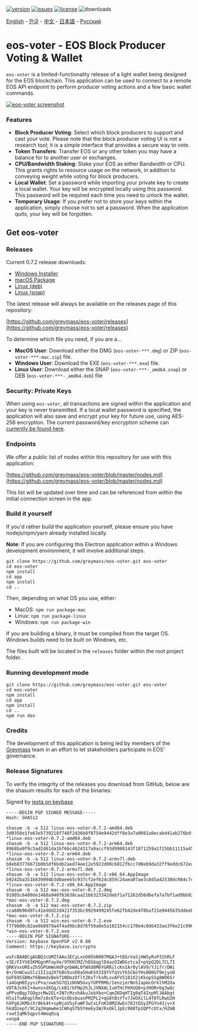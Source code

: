 [![version](https://img.shields.io/github/release/greymass/eos-voter/all.svg)](https://github.com/greymass/eos-voter/releases)
[![issues](https://img.shields.io/github/issues/greymass/eos-voter.svg)](https://github.com/greymass/eos-voter/issues)
[![license](https://img.shields.io/badge/license-MIT-blue.svg)](https://raw.githubusercontent.com/greymass/eos-voter/master/LICENSE)
![downloads](https://img.shields.io/github/downloads/greymass/eos-voter/total.svg)

[English](https://github.com/greymass/eos-voter/blob/master/README.md) - [한글](https://github.com/greymass/eos-voter/blob/master/README.kr.md) - [中文](https://github.com/greymass/eos-voter/blob/master/README.zh.md) - [日本語](https://github.com/greymass/eos-voter/blob/master/README.ja.md) - [Русский](https://github.com/greymass/eos-voter/blob/master/README.ru.md)

# eos-voter - EOS Block Producer Voting & Wallet

`eos-voter` is a limited-functionality release of a light wallet being designed for the EOS blockchain. This application can be used to connect to a remote EOS API endpoint to perform producer voting actions and a few basic wallet commands.

[![eos-voter screenshot](https://raw.githubusercontent.com/greymass/eos-voter/master/eos-voter.png)](https://raw.githubusercontent.com/greymass/eos-voter/master/eos-voter.png)

### Features

- **Block Producer Voting**: Select which block producers to support and cast your vote. Please note that the block producer voting UI is not a research tool; it is a simple interface that provides a secure way to vote.
- **Token Transfers**: Transfer EOS or any other token you may have a balance for to another user or exchanges.
- **CPU/Bandwidth Staking**: Stake your EOS as either Bandwidth or CPU. This grants rights to resource usage on the network, in addition to conveying weight while voting for block producers.
- **Local Wallet**: Set a password while importing your private key to create a local wallet. Your key will be encrypted locally using this password. This password will be required each time you need to unlock the wallet.
- **Temporary Usage**: If you prefer not to store your keys within the application, simply choose not to set a password. When the application quits, your key will be forgotten.

## Get eos-voter

### Releases

Current 0.7.2 release downloads:

- [Windows Installer](https://github.com/greymass/eos-voter/releases/download/v0.7.2/win-eos-voter-0.7.2.exe)
- [macOS Package](https://github.com/greymass/eos-voter/releases/download/v0.7.2/mac-eos-voter-0.7.2.dmg)
- [Linux (deb)](https://github.com/greymass/eos-voter/releases/download/v0.7.2/linux-eos-voter-0.7.2-amd64.deb)
- [Linux (snap)](https://github.com/greymass/eos-voter/releases/download/v0.7.2/linux-eos-voter-0.7.2-amd64.snap)

The latest release will always be available on the releases page of this repository:

[https://github.com/greymass/eos-voter/releases](https://github.com/greymass/eos-voter/releases)

To determine which file you need, if you are a...

- **MacOS User**: Download either the DMG (`eos-voter-***.dmg`) or ZIP (`eos-voter-***-mac.zip`) file.
- **Windows User**: Download the EXE (`eos-voter-***.exe`) file.
- **Linux User**: Download either the SNAP (`eos-voter-***-_amd64.snap`) or DEB (`eos-voter-***-_amd64.deb`) file

### Security: Private Keys

When using `eos-voter`, all transactions are signed within the application and your key is never transmitted. If a local wallet password is specified, the application will also save and encrypt your key for future use, using AES-256 encryption. The current password/key encryption scheme can [currently be found here](https://github.com/aaroncox/eos-voter/blob/master/app/shared/actions/wallet.js#L71-L86).

### Endpoints

We offer a public list of nodes within this repository for use with this application:

[https://github.com/greymass/eos-voter/blob/master/nodes.md](https://github.com/greymass/eos-voter/blob/master/nodes.md)

This list will be updated over time and can be referenced from within the initial connection screen in the app.

### Build it yourself

If you'd rather build the application yourself, please ensure you have nodejs/npm/yarn already installed locally.

**Note**: If you are configuring this Electron application within a Windows development environment, it will involve additional steps.

```
git clone https://github.com/greymass/eos-voter.git eos-voter
cd eos-voter
npm install
cd app
npm install
cd ..
```

Then, depending on what OS you use, either:

- MacOS: `npm run package-mac`
- Linux: `npm run package-linux`
- Windows: `npm run package-win`

If you are building a binary, it must be compiled from the target OS. Windows builds need to be built on Windows, etc.

The files built will be located in the `releases` folder within the root project folder.

### Running development mode

```
git clone https://github.com/greymass/eos-voter.git eos-voter
cd eos-voter
npm install
cd app
npm install
cd ..
npm run dev
```

### Credits

The development of this application is being led by members of the [Greymass](https://greymass.com) team in an effort to let stakeholders participate in EOS’ governance.

### Release Signatures

To verify the integrity of the releases you download from GitHub, below are the shasum results for each of the binaries:

Signed by [jesta on keybase](https://keybase.io/jesta)

```
-----BEGIN PGP SIGNED MESSAGE-----
Hash: SHA512

shasum -b -a 512 linux-eos-voter-0.7.2-amd64.deb
3d0358e1fe63e5739218f748f2436b8f8754e9442dff8e3a7a0081a8ecabd41ab276bdf6cf0246344fc7f635cdc72cf0f2a583c2c392afb8a6eb14d4f087bde4 *linux-eos-voter-0.7.2-amd64.deb
shasum -b -a 512 linux-eos-voter-0.7.2-arm64.deb
8968ba9f9c5ad2d61da1bf6bc4624317a9accf93d9988143f1871259a1f25bb11115a457334da894393d8d859505f54359518fd7a2b9ab985105d63ec589af64 *linux-eos-voter-0.7.2-arm64.deb
shasum -b -a 512 linux-eos-voter-0.7.2-armv7l.deb
b8eb83776671b0b5df6bdb2aed74ee12e5922d00c6012fbcc7d0eb9da32ff9eddc672eaecfc6a5dd7074d190e18d94b6cf0db324a5e1fb8c974fdd12e036132f *linux-eos-voter-0.7.2-armv7l.deb
shasum -b -a 512 linux-eos-voter-0.7.2-x86_64.AppImage
b9242ba351b839994b3d0aeeb5c937cf2ef624c859c24aea07ae3c8d5a42530dc984c7c50f71963bc8227be101a278c83f070b5044af9d9a2bc9e456e0c92ff7 *linux-eos-voter-0.7.2-x86_64.AppImage
shasum -b -a 512 mac-eos-voter-0.7.2.dmg
91005c6409de1468a948f63638caa21b6323342debf1a71262d56d6efa7a7bf1ad9bb920c680649a304c9a9d57e87f6376f82b0574e51c51f44393fdd440b95b *mac-eos-voter-0.7.2.dmg
shasum -b -a 512 mac-eos-voter-0.7.2.zip
cca60b96d8fc41eddd22d421f353bc9929499245fe62fb42de4f8baf21e9445635ddeebf305908f82876b6de04aa7d8cc818e0b654833fcfcd0e78c9c1273314 *mac-eos-voter-0.7.2.zip
shasum -b -a 512 win-eos-voter-0.7.2.exe
f7f9b00c82ae668979a4f4ad9bc8d76f59a0e5a102154cc170e4c0d6433ae3f6e21c996c112f57e95e90574195e3d879684f32280595486862dc794c215f8742 *win-eos-voter-0.7.2.exe
-----BEGIN PGP SIGNATURE-----
Version: Keybase OpenPGP v2.0.80
Comment: https://keybase.io/crypto

wsFcBAABCgAGBQJcUMZtAAoJECyLxnO05hN907MQAJ+tDGrVaSjHWSyRxP31hRLF
v3E/FIYV8IKMGgnMfayXe/9TKKCMZ/hDS6qglD4azOIWDGztcaI+pVpQ2DL7CL7I
QRKVxxUREvZh5GPUmWsHdFgnbWAL0fWXd8M6YGRRilcKnIAr0ylAV9/YJifr/DWi
8+/OnWCwuSlz1IIiq2XfkBn5uvDOa5HuK5X3IQYVfqVsYk5C6oYHsB00U79mjyoD
GUF69SSBNxY6BmmdvBekT1NDmzDflt2KxTrkxRLxvAFV5181X2iKkopSSg8WO6Sr
la4GqH0IyysiP+a/xwe5G7Q1zNVW5Gxy7UPPRMb/IenzjerNn5IapmcOrklhM2Oa
VDTAJxXkI+4wnvxdXGg/LkBI/bFNp2hJLJXNXALIumTHcFHXUQ6+p3HOR+bg3wQc
aPPvoBqy7GOgzcMw2EL+IN7cMzvhAkuJebXbo+CqmZKDqHTIg0qT4InpMl3AAbgt
Hlu1fuAKqplRm7z8c6To+GcObsbuasPMZPL2+qG8tBsYTx7JeDXilL4T6TLRwU2H
hXPg6JKMbiXr0kk4t+spNjaV5yFaWF3wtxLFnK58MZdwEn78JtEGyZPGYn43jv+X
hkdQzepf/9C2q2Hqmwme1CWhqSTb5Ymo6yIW/RxOklJpEc988Tp1QPfcUtx/HZmB
rvwtIqMk5qpvt4Weq0sq
=xnpA
-----END PGP SIGNATURE-----
```
